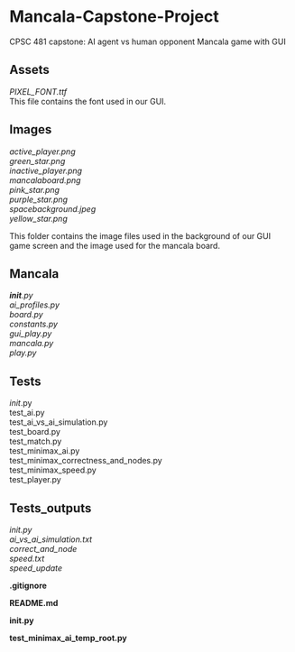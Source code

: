 # Mancala-Capstone-Project
CPSC 481 capstone: AI agent vs human opponent Mancala game with GUI

## Assets  
*PIXEL_FONT.ttf*  
This file contains the font used in our GUI.

## Images
*active_player.png*  
*green_star.png*  
*inactive_player.png*  
*mancalaboard.png*  
*pink_star.png*  
*purple_star.png*  
*spacebackground.jpeg*  
*yellow_star.png*  

This folder contains the image files used in the background of our GUI game screen and the image used for the mancala board.

## Mancala  
*__init__.py*  
*ai_profiles.py*  
*board.py*  
*constants.py*  
*gui_play.py*  
*mancala.py*  
*play.py*

## Tests  
_init_.py  
test_ai.py  
test_ai_vs_ai_simulation.py  
test_board.py  
test_match.py  
test_minimax_ai.py  
test_minimax_correctness_and_nodes.py  
test_minimax_speed.py  
test_player.py

## Tests_outputs
*_init_.py*  
*ai_vs_ai_simulation.txt*  
*correct_and_node*  
*speed.txt*  
*speed_update*

**.gitignore**  

**README.md**  

**__init__.py**  

**test_minimax_ai_temp_root.py**  

